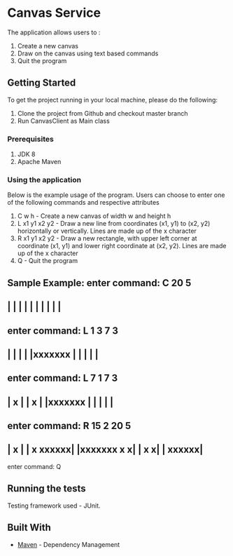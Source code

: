 # Canvas Service

The application allows users to :
1. Create a new canvas
2. Draw on the canvas using text based commands
3. Quit the program

## Getting Started

To get the project running in your local machine, please do the following:
1. Clone the project from Github and checkout master branch
2. Run CanvasClient as Main class

### Prerequisites

1. JDK 8
2. Apache Maven



### Using the application

Below is the example usage of the program.
Users can choose to enter one of the following commands and respective attributes
1. C w h - Create a new canvas of width w and height h
2. L x1 y1 x2 y2 - Draw a new line from coordinates (x1, y1) to (x2, y2) horizontally or vertically. Lines are made up of the x character
3. R x1 y1 x2 y2 - Draw a new rectangle, with upper left corner at coordinate (x1, y1) and lower right coordinate at (x2, y2). Lines are made up of the x character
4. Q - Quit the program

Sample Example:
enter command: C 20 5
----------------------
|                    |
|                    |
|                    |
|                    |
|                    |
----------------------
enter command: L 1 3 7 3
----------------------
|                    |
|                    |
|xxxxxxx             |
|                    |
|                    |
----------------------
enter command: L 7 1 7 3
----------------------
|      x             |
|      x            |
|xxxxxxx             |
|                    |
|                    |
----------------------
enter command: R 15 2 20 5
----------------------
|      x             |
|      x       xxxxxx|
|xxxxxxx       x    x|
|              x    x|
|              xxxxxx|
----------------------
enter command: Q

## Running the tests

Testing framework used - JUnit.


## Built With

* [Maven](https://maven.apache.org/) - Dependency Management

